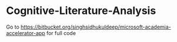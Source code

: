 # Cognitive-Literature-Analysis

Go to https://bitbucket.org/singhsidhukuldeep/microsoft-academia-accelerator-app
for full code
